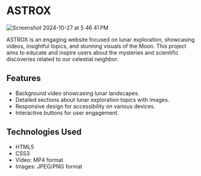 # ASTROX

![Screenshot 2024-10-27 at 5 46 41 PM](https://github.com/user-attachments/assets/a1964c2a-dba0-40a4-8b33-9777e33f33f8)


ASTROX is an engaging website focused on lunar exploration, showcasing videos, insightful topics, and stunning visuals of the Moon. This project aims to educate and inspire users about the mysteries and scientific discoveries related to our celestial neighbor.


## Features
- Background video showcasing lunar landscapes.
- Detailed sections about lunar exploration topics with images.
- Responsive design for accessibility on various devices.
- Interactive buttons for user engagement.

## Technologies Used
- HTML5
- CSS3
- Video: MP4 format
- Images: JPEG/PNG format


